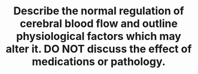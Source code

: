 ---
title: "Describe the normal regulation of cerebral blood flow and outline physiological factors which may alter it. DO NOT discuss the effect of medications or pathology."
entityType: SAQ
exam: PEX
college: ANZCA
year: 2021
sitting: B
question: 7
passRate: 35
EC_expectedDomains:
- "an understanding of normal cerebral blood flow"
- "an explanation of the major mechanisms that control it"
- "and the physiological factors that altered flow."
EC_extraCredit:
- "Credit was given to answers that appreciated the importance of cerebral blood flow for the brain’s specific metabolic requirements."
EC_errorsCommon:
- "lengthy descriptions about intracerebral pressure physiology and systemic blood pressure homeostasis. These are tangential topics that often prevented candidates from achieving more complete answers."
- "Poor word choice was also a problem specifically with the term “reflex” which was used colloquially but in medicine denotes a neural mediated response."
---